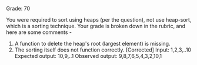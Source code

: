 Grade: 70

You were required to sort using heaps (per the question), not use heap-sort, which is a sorting technique. Your grade is broken down in the rubric, and here are some comments -
1. A function to delete the heap's root (largest element) is missing.
2. The sorting itself does not function correctly. [Corrected]
Input: 1,2,3,..10
Expected output: 10,9,..1
Observed output: 9,8,7,6,5,4,3,2,10,1
